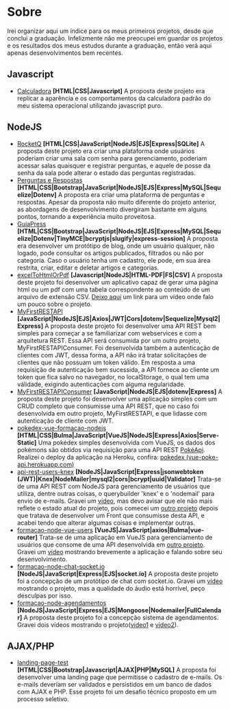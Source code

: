 # Sobre

Irei organizar aqui um índice para os meus primeiros projetos, desde que conclui a graduação. Infelizmente não me preocupei em guardar os projetos e os resultados dos meus estudos durante a graduação, então verá aqui apenas desenvolvimentos bem recentes.

## Javascript

- [Calculadora](https://github.com/caiohscruz/Calculadora_com_Javascript) **[HTML|CSS|Javascript]**
A proposta deste projeto era replicar a aparência e os comportamentos da calculadora padrão do meu sistema operacional utilizando javascript puro.

## NodeJS

- [RocketQ](https://github.com/caiohscruz/RocketQ) 
**[HTML|CSS|JavaScript|NodeJS|EJS|Express|SQLite]**
A proposta deste projeto era criar uma plataforma onde usuários poderiam criar uma sala com senha para gerenciamento, poderiam acessar salas quaisquer e registrar perguntas, e aquele de posse da senha da sala pode alterar o estado das perguntas registradas.
- [Perguntas e Respostas](https://github.com/caiohscruz/Perguntas-e-Respostas)
**[HTML|CSS|Bootstrap|JavaScript|NodeJS|EJS|Express|MySQL|Sequelize|Dotenv]**
A proposta era criar uma plataforma de perguntas e respostas. Apesar da proposta não muito diferente do projeto anterior, as abordagens de desenvolvimento divergiram bastante em alguns pontos, tornando a experiência muito proveitosa.
- [GuiaPress](https://github.com/caiohscruz/GuiaPress)
**[HTML|CSS|Bootstrap|JavaScript|NodeJS|EJS|Express|MySQL|Sequelize|Dotenv|TinyMCE|bcryptjs|slugify|express-session]**
A proposta era desenvolver um protótipo de blog, onde um usuário qualquer, não logado, pode consultar os artigos publicados, filtrados ou não por categoria. Caso o usuário tenha um cadastro, ele pode, em sua área restrita, criar, editar e deletar artigos e categorias. 
- [excelToHtmlOrPdf](https://github.com/caiohscruz/excelToHtmlOrPdf) **[Javascript|NodeJS|HTML-PDF|FS|CSV]** A proposta deste projeto foi desenvolver um aplicativo capaz de gerar uma página html ou um pdf com uma tabela correspondente ao conteúdo de um arquivo de extensão CSV. [Deixo aqui](https://youtu.be/4H-yR07vUJ8) um link para um vídeo onde falo um pouco sobre o projeto.
- [MyFirstRESTAPI](https://github.com/caiohscruz/MyFirstRESTAPI)
**[JavaScript|NodeJS|EJS|Axios|JWT|Cors|dotenv|Sequelize|Mysql2|Express]**
A proposta deste projeto foi desenvolver uma API REST bem simples para começar a se familiarizar com webservices e com a arquitetura REST. Essa API será consumida por um outro projeto, MyFirstRESTAPIConsumer. Foi desenvolvida também a autenticação de clientes com JWT, dessa forma, a API não irá tratar solicitações de clientes que não possuam um token válido. Em resposta a uma requisição de autenticação bem sucessida, a API fornece ao cliente um token que fica salvo no navegador, no localStorage, o qual tem uma válidade, exigindo autenticações com alguma regularidade.
- [MyFirstRESTAPIConsumer](https://github.com/caiohscruz/MyFirstRESTAPIConsumer)
**[JavaScript|NodeJS|EJS|dotenv|Express]**
A proposta deste projeto foi desenvolver uma aplicação simples com um CRUD completo que consumisse uma API REST, que no caso foi desenvolvida em outro projeto, MyFirstRESTAPI, e que lidasse com autenticação de cliente com JWT. 
- [pokedex-vue-formacao-nodejs](https://github.com/caiohscruz/pokedex-vue-formacao-nodejs)
**[HTML|CSS|Bulma|JavaScript|VueJS|NodeJS|Express|Axios|Serve-Static]**
Uma pokédex simples desenvolvida com VueJS, os dados dos pokémons são obtidos via requisição para uma API REST [PokéApi](https://pokeapi.co/). Realizei o deploy da aplicação na Heroku, confira: [pokedex (vue-poke-api.herokuapp.com)](https://vue-poke-api.herokuapp.com/)
- [api-rest-users-knex](https://github.com/caiohscruz/api-rest-users-knex)
**[NodeJS|JavaScript|Express|jsonwebtoken (JWT)|Knex|NodeMailer|mysql2|cors|bcrypt|uuid|Validator]**
Trata-se de uma API REST com NodeJS para gerenciamento de usuários que utiliza, dentre outras coisas, o querybuilder 'knex' e o 'nodemail' para envio de e-mails. Gravei um [vídeo](https://youtu.be/FB5wtnTqQqM), mas devo avisar que ele não mais reflete o estado atual do projeto, pois comecei um [outro projeto](https://github.com/caiohscruz/formacao-node-vue-users) depois que tratava de desenvolver um Front que consumisse desta API, e acabei tendo que alterar algumas coisas e implementar outras.
- [formacao-node-vue-users](https://github.com/caiohscruz/formacao-node-vue-users)
**[VueJS|JavaScript|axios|Bulma|vue-router]**
Trata-se de uma aplicação em VueJS para gerenciamento de usuários que consome de uma API desenvolvida em [outro projeto](https://github.com/caiohscruz/api-rest-users-knex). Gravei um [vídeo](https://youtu.be/B-Qqsbi8a0o) mostrando brevemente a aplicação e falando sobre seu desenvolvimento.
- [formacao-node-chat-socket.io](https://github.com/caiohscruz/formacao-node-chat-socket.io)
**[NodeJS|JavaScript|Express|EJS|socket.io]**
A proposta deste projeto foi a concepção de um protótipo de chat com socket.io. Gravei um [vídeo](https://youtu.be/hhbYu4dN41c) mostrando o projeto, mas a qualidade do áudio está horrível, peço desculpas por isso.
- [formacao-node-agendamentos](https://github.com/caiohscruz/formacao-node-agendamentos)
**[NodeJS|JavaScript|Express|EJS|Mongoose|Nodemailer|FullCalendar]**
A proposta deste projeto foi a concepção sistema de agendamentos. Gravei dois vídeos mostrando o projeto([video1](https://youtu.be/69SXIJVkx2A) e [video2](https://youtu.be/yQ1NLAjWMz4)).



## AJAX/PHP

- [landing-page-test](https://github.com/caiohscruz/landing-page-test)
**[HTML|CSS|Bootstrap|Javascript|AJAX|PHP|MySQL]**
A proposta foi desenvolver uma landing page que permitisse o cadastro de e-mails. Os e-mails deveriam ser validados e persistidos em um banco de dados com AJAX e PHP. Esse projeto foi um desafio técnico proposto em um processo seletivo.
